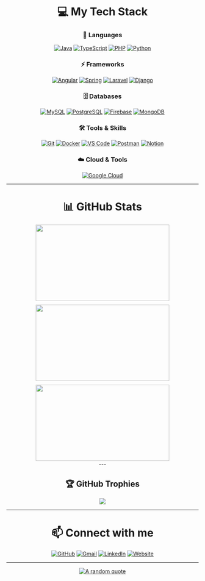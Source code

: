 <div align="center">

# 💻 My Tech Stack

### 📝 Languages
[![Java](https://skillicons.dev/icons?i=java)](https://github.com/SafidyMendrika)
[![TypeScript](https://skillicons.dev/icons?i=ts)](https://github.com/SafidyMendrika)
[![PHP](https://skillicons.dev/icons?i=php)](https://github.com/SafidyMendrika)
[![Python](https://skillicons.dev/icons?i=python)](https://github.com/SafidyMendrika)

### ⚡ Frameworks
[![Angular](https://skillicons.dev/icons?i=angular)](https://github.com/SafidyMendrika)
[![Spring](https://skillicons.dev/icons?i=spring)](https://github.com/SafidyMendrika)
[![Laravel](https://skillicons.dev/icons?i=laravel)](https://github.com/SafidyMendrika)
[![Django](https://skillicons.dev/icons?i=django)](https://github.com/SafidyMendrika)

### 🗄️ Databases
[![MySQL](https://skillicons.dev/icons?i=mysql)](https://github.com/SafidyMendrika)
[![PostgreSQL](https://skillicons.dev/icons?i=postgresql)](https://github.com/SafidyMendrika)
[![Firebase](https://skillicons.dev/icons?i=firebase)](https://github.com/SafidyMendrika)
[![MongoDB](https://skillicons.dev/icons?i=mongodb)](https://github.com/SafidyMendrika)

### 🛠️ Tools & Skills
[![Git](https://skillicons.dev/icons?i=git)](https://git-scm.com/)
[![Docker](https://skillicons.dev/icons?i=docker)](https://www.docker.com/)
[![VS Code](https://skillicons.dev/icons?i=vscode)](https://code.visualstudio.com/)
[![Postman](https://skillicons.dev/icons?i=postman)](https://www.httpie.com/)
[![Notion](https://skillicons.dev/icons?i=notion)](https://www.notion.so/)

### ☁️ Cloud & Tools
[![Google Cloud](https://skillicons.dev/icons?i=googlecloud)](https://github.com/SafidyMendrika)


---

# 📊 GitHub Stats

<div style="display: flex; flex-wrap: wrap; justify-content: center; gap: 10px;">

  <img src="https://github-readme-stats.vercel.app/api?username=SafidyMendrika&theme=dark&hide_border=true&include_all_commits=true&count_private=true" width="350" height="200" />
  

  <img src="https://nirzak-streak-stats.vercel.app/?user=SafidyMendrika&theme=dark&hide_border=true" width="350" height="200" />

  <img src="https://github-readme-stats.vercel.app/api/top-langs/?username=SafidyMendrika&theme=dark&hide_border=true&include_all_commits=true&count_private=true&layout=compact" width="350" height="200" />

</div>
---

## 🏆 GitHub Trophies
![](https://github-profile-trophy.vercel.app/?username=SafidyMendrika&theme=radical&no-frame=false&no-bg=true&margin-w=4)

---

# 📫 Connect with me

[![GitHub](https://skillicons.dev/icons?i=github)](https://github.com/SafidyMendrika)
[![Gmail](https://skillicons.dev/icons?i=gmail)](mailto:mendrikarazafimalaza@gmail.com)
[![LinkedIn](https://skillicons.dev/icons?i=linkedin)](https://www.linkedin.com/in/safidy-mendrika-razafimalaza-549b3a255/)
[![Website](https://skillicons.dev/icons?i=web)](https://mendrikarazafimalaza@onrender.com)

---

[![A random quote](https://quotes-github-readme.vercel.app/api?type=horizontal&theme=dark)](https://github.com/piyushsuthar/github-readme-quotes)

</div>
